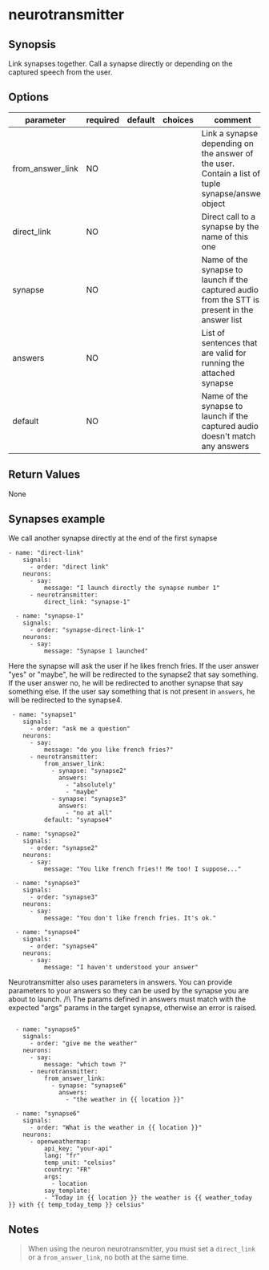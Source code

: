 # neurotransmitter

## Synopsis

Link synapses together. Call a synapse directly or depending on the captured speech from the user.

## Options

| parameter        | required | default | choices | comment                                                                                           |
|------------------|----------|---------|---------|---------------------------------------------------------------------------------------------------|
| from_answer_link | NO       |         |         | Link a synapse depending on the answer of the user. Contain a list of tuple synapse/answer object |
| direct_link      | NO       |         |         | Direct call to a synapse by the name of this one                                                  |
| synapse          | NO       |         |         | Name of the synapse to launch if the captured audio from the STT is present in the answer list    |
| answers          | NO       |         |         | List of sentences that are valid for running the attached synapse                                 |
| default          | NO       |         |         | Name of the synapse to launch if the captured audio doesn't match any answers                     |

## Return Values

None

## Synapses example

We call another synapse directly at the end of the first synapse
```
- name: "direct-link"
    signals:
      - order: "direct link"
    neurons:
      - say:
          message: "I launch directly the synapse number 1"
      - neurotransmitter:
          direct_link: "synapse-1"

  - name: "synapse-1"
    signals:
      - order: "synapse-direct-link-1"
    neurons:
      - say:
          message: "Synapse 1 launched"
```


Here the synapse will ask the user if he likes french fries. If the user answer "yes" or "maybe", he will be redirected to the synapse2 that say something.
If the user answer no, he will be redirected to another synapse that say something else.
If the user say something that is not present in `answers`, he will be redirected to the synapse4.

```
 - name: "synapse1"
    signals:
      - order: "ask me a question"
    neurons:
      - say:
          message: "do you like french fries?"
      - neurotransmitter:
          from_answer_link:
            - synapse: "synapse2"
              answers:
                - "absolutely"
                - "maybe"
            - synapse: "synapse3"
              answers:
                - "no at all"
          default: "synapse4"

  - name: "synapse2"
    signals:
      - order: "synapse2"
    neurons:
      - say:
          message: "You like french fries!! Me too! I suppose..."

  - name: "synapse3"
    signals:
      - order: "synapse3"
    neurons:
      - say:
          message: "You don't like french fries. It's ok."
      
  - name: "synapse4"
    signals:
      - order: "synapse4"
    neurons:
      - say:
          message: "I haven't understood your answer"
```


Neurotransmitter also uses parameters in answers. You can provide parameters to your answers so they can be used by the synapse you are about to launch.
/!\ The params defined in answers must match with the expected "args" params in the target synapse, otherwise an error is raised.

```

  - name: "synapse5"
    signals:
      - order: "give me the weather"
    neurons:
      - say:
          message: "which town ?"
      - neurotransmitter:
          from_answer_link:
            - synapse: "synapse6"
              answers:
                - "the weather in {{ location }}"

  - name: "synapse6"
    signals:
      - order: "What is the weather in {{ location }}"
    neurons:
      - openweathermap:
          api_key: "your-api"
          lang: "fr"
          temp_unit: "celsius"
          country: "FR"
          args:
            - location
          say_template:
          - "Today in {{ location }} the weather is {{ weather_today }} with {{ temp_today_temp }} celsius"
```

## Notes
> When using the neuron neurotransmitter, you must set a `direct_link` or a `from_answer_link`, no both at the same time.

